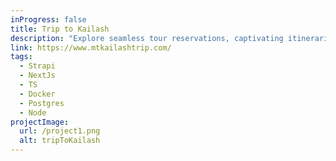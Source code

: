 ```yaml
---
inProgress: false
title: Trip to Kailash
description: "Explore seamless tour reservations, captivating itineraries, and a user-friendly interface. Your spiritual journey begins here, where technology meets transcendence."
link: https://www.mtkailashtrip.com/
tags:
  - Strapi
  - NextJs
  - TS
  - Docker
  - Postgres
  - Node
projectImage:
  url: /project1.png
  alt: tripToKailash
---
```

